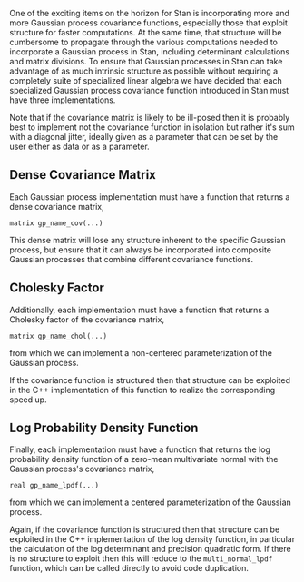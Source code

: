 One of the exciting items on the horizon for Stan is incorporating more and more Gaussian process covariance functions, especially those that exploit structure for faster computations.  At the same time, that structure will be cumbersome to propagate through the various computations needed to incorporate a Gaussian process in Stan, including determinant calculations and matrix divisions.  To ensure that Gaussian processes in Stan can take advantage of as much intrinsic structure as possible without requiring a completely suite of specialized linear algebra we have decided that each specialized Gaussian process covariance function introduced in Stan must have three implementations.

Note that if the covariance matrix is likely to be ill-posed then it is probably best to implement not the covariance function in isolation but rather it's sum with a diagonal jitter, ideally given as a parameter that can be set by the user either as data or as a parameter.

## Dense Covariance Matrix

Each Gaussian process implementation must have a function that returns a dense covariance matrix,

    matrix gp_name_cov(...)

This dense matrix will lose any structure inherent to the specific Gaussian process, but ensure that it can always be incorporated into composite Gaussian processes that combine different covariance functions.

## Cholesky Factor

Additionally, each implementation must have a function that returns a Cholesky factor of the covariance matrix,

    matrix gp_name_chol(...)

from which we can implement a non-centered parameterization of the Gaussian process.

If the covariance function is structured then that structure can be exploited in the C++ implementation of this function to realize the corresponding speed up.  

## Log Probability Density Function

Finally, each implementation must have a function that returns the log probability density function of a zero-mean multivariate normal with the Gaussian process's covariance matrix,

    real gp_name_lpdf(...)

from which we can implement a centered parameterization of the Gaussian process.

Again, if the covariance function is structured then that structure can be exploited in the C++ implementation of the log density function, in particular the calculation of the log determinant and precision quadratic form.  If there is no structure to exploit then this will reduce to the ```multi_normal_lpdf``` function, which can be called directly to avoid code duplication.